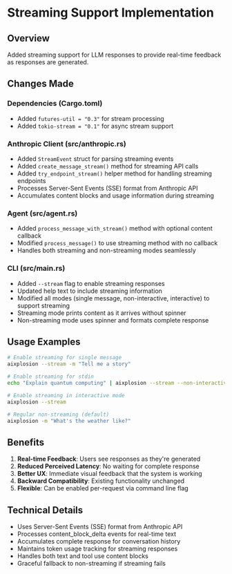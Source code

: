 # Streaming Support Implementation

## Overview

Added streaming support for LLM responses to provide real-time feedback as responses are generated.

## Changes Made

### Dependencies (Cargo.toml)
- Added `futures-util = "0.3"` for stream processing
- Added `tokio-stream = "0.1"` for async stream support

### Anthropic Client (src/anthropic.rs)
- Added `StreamEvent` struct for parsing streaming events
- Added `create_message_stream()` method for streaming API calls
- Added `try_endpoint_stream()` helper method for handling streaming endpoints
- Processes Server-Sent Events (SSE) format from Anthropic API
- Accumulates content blocks and usage information during streaming

### Agent (src/agent.rs)
- Added `process_message_with_stream()` method with optional content callback
- Modified `process_message()` to use streaming method with no callback
- Handles both streaming and non-streaming modes seamlessly

### CLI (src/main.rs)
- Added `--stream` flag to enable streaming responses
- Updated help text to include streaming information
- Modified all modes (single message, non-interactive, interactive) to support streaming
- Streaming mode prints content as it arrives without spinner
- Non-streaming mode uses spinner and formats complete response

## Usage Examples

```bash
# Enable streaming for single message
aixplosion --stream -m "Tell me a story"

# Enable streaming for stdin
echo "Explain quantum computing" | aixplosion --stream --non-interactive

# Enable streaming in interactive mode
aixplosion --stream

# Regular non-streaming (default)
aixplosion -m "What's the weather like?"
```

## Benefits

1. **Real-time Feedback**: Users see responses as they're generated
2. **Reduced Perceived Latency**: No waiting for complete response
3. **Better UX**: Immediate visual feedback that the system is working
4. **Backward Compatibility**: Existing functionality unchanged
5. **Flexible**: Can be enabled per-request via command line flag

## Technical Details

- Uses Server-Sent Events (SSE) format from Anthropic API
- Processes content_block_delta events for real-time text
- Accumulates complete response for conversation history
- Maintains token usage tracking for streaming responses
- Handles both text and tool use content blocks
- Graceful fallback to non-streaming if streaming fails